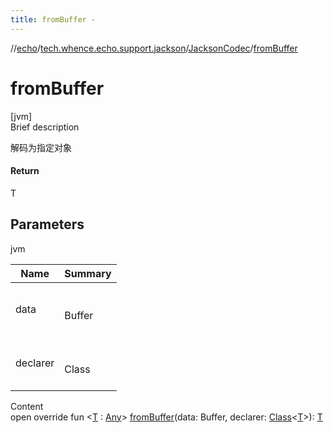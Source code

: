 ```yaml
---
title: fromBuffer -
---
```

//[echo](../../index.md)/[tech.whence.echo.support.jackson](../index.md)/[JacksonCodec](index.md)/[fromBuffer](from-buffer.md)



# fromBuffer  
[jvm]  
Brief description  


解码为指定对象



#### Return  


T



## Parameters  
  
jvm  
  
|  Name|  Summary| 
|---|---|
| data| <br><br>Buffer<br><br>
| declarer| <br><br>Class<T><br><br>
  
  
Content  
open override fun <[T](from-buffer.md) : [Any](https://kotlinlang.org/api/latest/jvm/stdlib/kotlin/-any/index.html)> [fromBuffer](from-buffer.md)(data: Buffer, declarer: [Class](https://docs.oracle.com/javase/8/docs/api/java/lang/Class.html)<[T](from-buffer.md)>): [T](from-buffer.md)  



